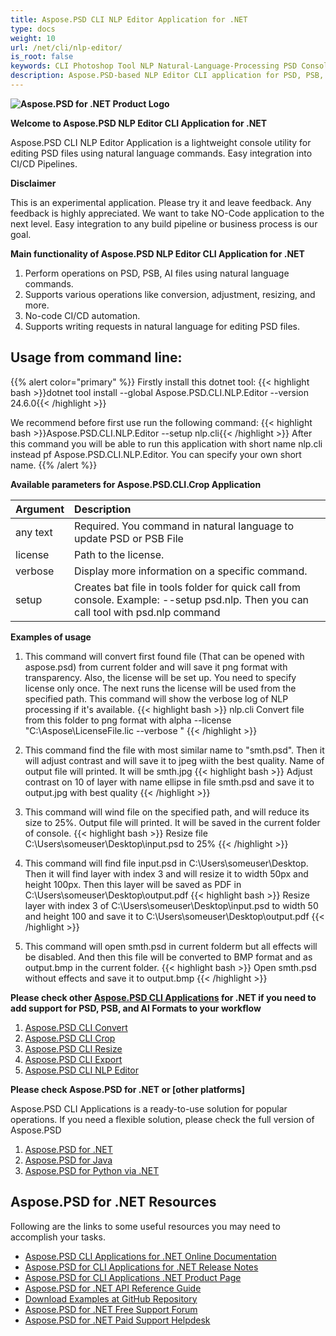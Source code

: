 ```yaml
---
title: Aspose.PSD CLI NLP Editor Application for .NET
type: docs
weight: 10
url: /net/cli/nlp-editor/
is_root: false
keywords: CLI Photoshop Tool NLP Natural-Language-Processing PSD Console C# Library PSD API
description: Aspose.PSD-based NLP Editor CLI application for PSD, PSB, and AI File Formats. No-code CI/CD Automation. Supports natural language processing for editing PSD files. Just write your request in natural language to perform various operations like conversion, adjustment, resizing, and more. It does not require Adobe Photoshop or Adobe Illustrator to be installed and can be run from the console without additional code.
---
```


**![Aspose.PSD for .NET Product Logo](home_1.png)**

**Welcome to Aspose.PSD NLP Editor CLI Application for .NET**

Aspose.PSD CLI NLP Editor Application is a lightweight console utility for editing PSD files using natural language commands. Easy integration into CI/CD Pipelines.

**Disclaimer**

This is an experimental application. Please try it and leave feedback. Any feedback is highly appreciated. We want to take NO-Code application to the next level. Easy integration to any build pipeline or business process is our goal.

**Main functionality of Aspose.PSD NLP Editor CLI Application for .NET**

1. Perform operations on PSD, PSB, AI files using natural language commands.
2. Supports various operations like conversion, adjustment, resizing, and more.
3. No-code CI/CD automation.
4. Supports writing requests in natural language for editing PSD files.

## **Usage from command line:**

{{% alert color="primary" %}}
Firstly install this dotnet tool:
{{< highlight bash >}}dotnet tool install --global Aspose.PSD.CLI.NLP.Editor --version 24.6.0{{< /highlight >}}

We recommend before first use run the following command:
{{< highlight bash >}}Aspose.PSD.CLI.NLP.Editor --setup nlp.cli{{< /highlight >}}
After this command you will be able to run this application with short name nlp.cli instead pf Aspose.PSD.CLI.NLP.Editor. You can specify your own short name.
{{% /alert %}}

**Available parameters for Aspose.PSD.CLI.Crop Application**

| **Argument** | **Description**                         |
|:-------------|:----------------------------------------|
| any text     | Required. You command in natural language to update PSD or PSB File      |
| license      | Path to the license.                    |
| verbose      | Display more information on a specific command. |
| setup        | Creates bat file in tools folder for quick call from console. Example: --setup psd.nlp. Then you can call tool with psd.nlp command |

**Examples of usage**

1. This command will convert first found file (That can be opened with aspose.psd) from current folder and will save it png format with transparency. Also, the license will be set up. You need to specify license only once. The next runs the license will be used from the specified path. This command will show the verbose log of NLP processing if it's available. 
{{< highlight bash >}}
  nlp.cli Convert file from this folder to png format with alpha --license "C:\Aspose\LicenseFile.lic --verbose "
{{< /highlight >}}

2. This command find the file with most similar name to "smth.psd". Then it will adjust contrast and will save it to jpeg wiith the best quality. Name of output file will printed. It will be smth.jpg
{{< highlight bash >}}
Adjust contrast on 10 of layer with name ellipse in file smth.psd and save it to output.jpg with best quality
{{< /highlight >}}

3. This command will wind file on the specified path, and will reduce its size to 25%. Output file will printed. It will be saved in the current folder of console.
{{< highlight bash >}}
Resize file C:\Users\someuser\Desktop\input.psd to 25%
{{< /highlight >}}

4. This command will find file input.psd in  C:\Users\someuser\Desktop\. Then it will find layer with index 3 and will resize it to width 50px and height 100px. Then this layer will be saved as PDF in C:\Users\someuser\Desktop\output.pdf
{{< highlight bash >}}
 Resize layer with index 3 of C:\Users\someuser\Desktop\input.psd to width 50 and height 100 and save it to C:\Users\someuser\Desktop\output.pdf
 {{< /highlight >}}

 5. This command will open smth.psd in current folderm but all effects will be disabled. And then this file will be converted to BMP format and as output.bmp in the current folder.
 {{< highlight bash >}}
 Open smth.psd without effects and save it to output.bmp
  {{< /highlight >}}

**Please check other [Aspose.PSD CLI Applications](https://docs.aspose.com/psd/net/cli) for .NET if you need to add support for PSD, PSB, and AI Formats to your workflow**

1. [Aspose.PSD CLI Convert](/psd/net/cli/convert)
2. [Aspose.PSD CLI Crop](/psd/net/cli/crop)
3. [Aspose.PSD CLI Resize](/psd/net/cli/resize)
4. [Aspose.PSD CLI Export](/psd/net/cli/export)
5. [Aspose.PSD CLI NLP Editor](/psd/net/cli/nlp-editor)

**Please check Aspose.PSD for .NET or [other platforms]**

Aspose.PSD CLI Applications is a ready-to-use solution for popular operations. If you need a flexible solution, please check the full version of Aspose.PSD

1. [Aspose.PSD for .NET](https://releases.aspose.com/psd/net/)
2. [Aspose.PSD for Java](https://releases.aspose.com/psd/java/) 
3. [Aspose.PSD for Python via .NET](https://releases.aspose.com/psd/python-net/)

## **Aspose.PSD for .NET Resources**

Following are the links to some useful resources you may need to accomplish your tasks.

- [Aspose.PSD CLI Applications for .NET Online Documentation](/psd/net/cli/conversion)
- [Aspose.PSD for CLI Applications for .NET Release Notes](/psd/net/cli/conversion/release-notes/)
- [Aspose.PSD for CLI Applications .NET Product Page](https://products.aspose.com/psd/net/cli)
- [Aspose.PSD for .NET API Reference Guide](https://reference.aspose.com/net/psd)
- [Download Examples at GitHub Repository](https://github.com/aspose-psd/CLI-Applications)
- [Aspose.PSD for .NET Free Support Forum](https://forum.aspose.com/c/psd)
- [Aspose.PSD for .NET Paid Support Helpdesk](https://helpdesk.aspose.com/)
